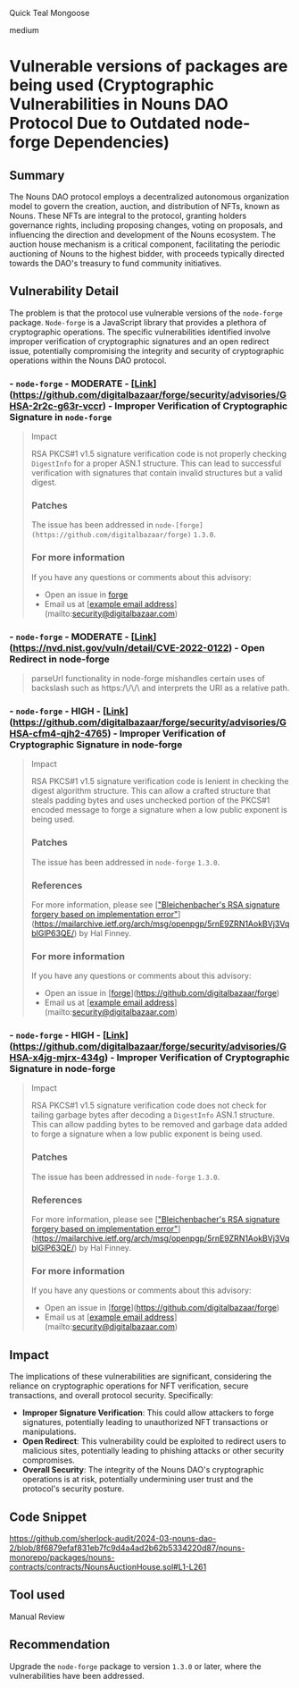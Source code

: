 Quick Teal Mongoose

medium

# Vulnerable versions of packages are being used (Cryptographic Vulnerabilities in Nouns DAO Protocol Due to Outdated node-forge Dependencies)

## Summary
The Nouns DAO protocol employs a decentralized autonomous organization model to govern the creation, auction, and distribution of NFTs, known as Nouns. These NFTs are integral to the protocol, granting holders governance rights, including proposing changes, voting on proposals, and influencing the direction and development of the Nouns ecosystem. The auction house mechanism is a critical component, facilitating the periodic auctioning of Nouns to the highest bidder, with proceeds typically directed towards the DAO's treasury to fund community initiatives.

## Vulnerability Detail
The problem is that the protocol use vulnerable versions of the `node-forge` package. `Node-forge` is a JavaScript library that provides a plethora of cryptographic operations. The specific vulnerabilities identified involve improper verification of cryptographic signatures and an open redirect issue, potentially compromising the integrity and security of cryptographic operations within the Nouns DAO protocol.

### - `node-forge` - <b>MODERATE</b> - [[Link](https://github.com/digitalbazaar/forge/security/advisories/GHSA-2r2c-g63r-vccr)](https://github.com/digitalbazaar/forge/security/advisories/GHSA-2r2c-g63r-vccr) - Improper Verification of Cryptographic Signature in `node-forge`

> Impact
> 
> 
> RSA PKCS#1 v1.5 signature verification code is not properly checking `DigestInfo` for a proper ASN.1 structure. This can lead to successful verification with signatures that contain invalid structures but a valid digest.
> 
> ### Patches
> 
> The issue has been addressed in `node-[forge](https://github.com/digitalbazaar/forge)` `1.3.0`.
> 
> ### For more information
> 
> If you have any questions or comments about this advisory:
> 
> - Open an issue in [forge](https://github.com/digitalbazaar/forge)
> - Email us at [[example email address](mailto:security@digitalbazaar.com)](mailto:security@digitalbazaar.com)


### - `node-forge` - <b>MODERATE</b> - [[Link](https://nvd.nist.gov/vuln/detail/CVE-2022-0122)](https://nvd.nist.gov/vuln/detail/CVE-2022-0122) - Open Redirect in node-forge

> parseUrl functionality in node-forge mishandles certain uses of backslash such as https:/\\/\\/\\ and interprets the URI as a relative path.
> 

### - `node-forge` - <b>HIGH</b> - [[Link](https://github.com/digitalbazaar/forge/security/advisories/GHSA-cfm4-qjh2-4765)](https://github.com/digitalbazaar/forge/security/advisories/GHSA-cfm4-qjh2-4765) - Improper Verification of Cryptographic Signature in node-forge

> Impact
> 
> 
> RSA PKCS#1 v1.5 signature verification code is lenient in checking the digest algorithm structure. This can allow a crafted structure that steals padding bytes and uses unchecked portion of the PKCS#1 encoded message to forge a signature when a low public exponent is being used.
> 
> ### Patches
> 
> The issue has been addressed in `node-forge` `1.3.0`.
> 
> ### References
> 
> For more information, please see
> [["Bleichenbacher's RSA signature forgery based on implementation error"](https://mailarchive.ietf.org/arch/msg/openpgp/5rnE9ZRN1AokBVj3VqblGlP63QE/)](https://mailarchive.ietf.org/arch/msg/openpgp/5rnE9ZRN1AokBVj3VqblGlP63QE/)
> by Hal Finney.
> 
> ### For more information
> 
> If you have any questions or comments about this advisory:
> 
> - Open an issue in [[forge](https://github.com/digitalbazaar/forge)](https://github.com/digitalbazaar/forge)
> - Email us at [[example email address](mailto:security@digitalbazaar.com)](mailto:security@digitalbazaar.com)

### - `node-forge` - <b>HIGH</b> - [[Link](https://github.com/digitalbazaar/forge/security/advisories/GHSA-x4jg-mjrx-434g)](https://github.com/digitalbazaar/forge/security/advisories/GHSA-x4jg-mjrx-434g) - Improper Verification of Cryptographic Signature in node-forge

> Impact
> 
> 
> RSA PKCS#1 v1.5 signature verification code does not check for tailing garbage bytes after decoding a `DigestInfo` ASN.1 structure. This can allow padding bytes to be removed and garbage data added to forge a signature when a low public exponent is being used.
> 
> ### Patches
> 
> The issue has been addressed in `node-forge` `1.3.0`.
> 
> ### References
> 
> For more information, please see
> [["Bleichenbacher's RSA signature forgery based on implementation error"](https://mailarchive.ietf.org/arch/msg/openpgp/5rnE9ZRN1AokBVj3VqblGlP63QE/)](https://mailarchive.ietf.org/arch/msg/openpgp/5rnE9ZRN1AokBVj3VqblGlP63QE/)
> by Hal Finney.
> 
> ### For more information
> 
> If you have any questions or comments about this advisory:
> 
> - Open an issue in [[forge](https://github.com/digitalbazaar/forge)](https://github.com/digitalbazaar/forge)
> - Email us at [[example email address](mailto:security@digitalbazaar.com)](mailto:security@digitalbazaar.com)

## Impact
The implications of these vulnerabilities are significant, considering the reliance on cryptographic operations for NFT verification, secure transactions, and overall protocol security. Specifically:
- **Improper Signature Verification**: This could allow attackers to forge signatures, potentially leading to unauthorized NFT transactions or manipulations.
- **Open Redirect**: This vulnerability could be exploited to redirect users to malicious sites, potentially leading to phishing attacks or other security compromises.
- **Overall Security**: The integrity of the Nouns DAO's cryptographic operations is at risk, potentially undermining user trust and the protocol's security posture.

## Code Snippet
https://github.com/sherlock-audit/2024-03-nouns-dao-2/blob/8f6879efaf831eb7fc9d4a4ad2b62b5334220d87/nouns-monorepo/packages/nouns-contracts/contracts/NounsAuctionHouse.sol#L1-L261

## Tool used
Manual Review

## Recommendation
Upgrade the `node-forge` package to version `1.3.0` or later, where the vulnerabilities have been addressed.